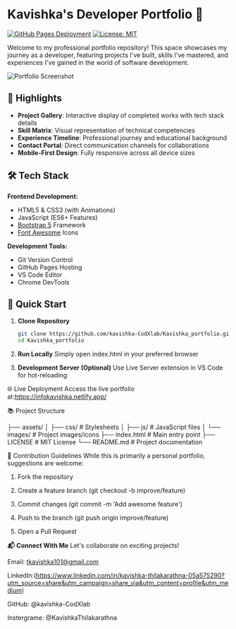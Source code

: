 # Kavishka's Developer Portfolio 🚀

[![GitHub Pages Deployment](https://img.shields.io/badge/Deployed%20on-GitHub%20Pages-blue?logo=github)](https://kavishka-codxlab.github.io/Kavishka_portfolio/)
[![License: MIT](https://img.shields.io/badge/License-MIT-yellow.svg)](https://opensource.org/licenses/MIT)

Welcome to my professional portfolio repository! This space showcases my journey as a developer, featuring projects I've built, skills I've mastered, and experiences I've gained in the world of software development.

![Portfolio Screenshot](/assets/screenshot.png) <!-- Add your screenshot path -->

## 🌟 Highlights

- **Project Gallery**: Interactive display of completed works with tech stack details
- **Skill Matrix**: Visual representation of technical competencies
- **Experience Timeline**: Professional journey and educational background
- **Contact Portal**: Direct communication channels for collaborations
- **Mobile-First Design**: Fully responsive across all device sizes

## 🛠 Tech Stack

**Frontend Development:**
- HTML5 & CSS3 (with Animations)
- JavaScript (ES6+ Features)
- [Bootstrap 5](https://getbootstrap.com/) Framework
- [Font Awesome](https://fontawesome.com/) Icons

**Development Tools:**
- Git Version Control
- GitHub Pages Hosting
- VS Code Editor
- Chrome DevTools

## 🚀 Quick Start

1. **Clone Repository**
   ```bash
   git clone https://github.com/kavishka-CodXlab/Kavishka_portfolio.git
   cd Kavishka_portfolio
2. **Run Locally**
Simply open index.html in your preferred browser

3. **Development Server (Optional)**
Use Live Server extension in VS Code for hot-reloading

 🌐 Live Deployment
Access the live portfolio at:https://infokavishka.netlify.app/



📚 Project Structure

├── assets/
│   ├── css/        # Stylesheets
│   ├── js/         # JavaScript files
│   └── images/     # Project images/icons
├── index.html      # Main entry point
├── LICENSE         # MIT License
└── README.md       # Project documentation


🤝 Contribution Guidelines
While this is primarily a personal portfolio, suggestions are welcome:


1. Fork the repository

2. Create a feature branch (git checkout -b improve/feature)

3. Commit changes (git commit -m 'Add awesome feature')

4. Push to the branch (git push origin improve/feature)

5. Open a Pull Request


**📬 Connect With Me**
Let's collaborate on exciting projects!

Email: tkavishka101@gmail.com

LinkedIn:(https://www.linkedin.com/in/kavishka-thilakarathna-05a575290?utm_source=share&utm_campaign=share_via&utm_content=profile&utm_medium)

GitHub: @kavishka-CodXlab

Instergrame: @KavishkaThilakarathna
  
